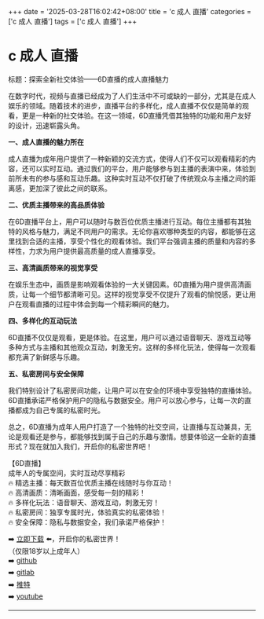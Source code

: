 +++
date = '2025-03-28T16:02:42+08:00'
title = 'c 成人 直播'
categories = ['c 成人 直播']
tags = ['c 成人 直播']
+++

# c 成人 直播

标题：探索全新社交体验——6D直播的成人直播魅力

在数字时代，视频与直播已经成为了人们生活中不可或缺的一部分，尤其是在成人娱乐的领域。随着技术的进步，直播平台的多样化，成人直播不仅仅是简单的观看，更是一种新的社交体验。在这一领域，6D直播凭借其独特的功能和用户友好的设计，迅速崭露头角。

**一、成人直播的魅力所在**

成人直播为成年用户提供了一种新颖的交流方式，使得人们不仅可以观看精彩的内容，还可以实时互动。通过我们的平台，用户能够参与到主播的表演中来，体验到前所未有的参与感和互动乐趣。这种实时互动不仅打破了传统观众与主播之间的距离感，更加深了彼此之间的联系。

**二、优质主播带来的高品质体验**

在6D直播平台上，用户可以随时与数百位优质主播进行互动。每位主播都有其独特的风格与魅力，满足不同用户的需求。无论你喜欢哪种类型的内容，都能够在这里找到合适的主播，享受个性化的观看体验。我们平台强调主播的质量和内容的多样性，力求为用户提供最高质量的成人直播享受。

**三、高清画质带来的视觉享受**

在娱乐生态中，画质是影响观看体验的一大关键因素。6D直播为用户提供高清画质，让每一个细节都清晰可见。这样的视觉享受不仅提升了观看的愉悦感，更让用户在观看直播的过程中体会到每一个精彩瞬间的魅力。

**四、多样化的互动玩法**

6D直播不仅仅是观看，更是体验。在这里，用户可以通过语音聊天、游戏互动等多种方式与主播和其他观众互动，刺激无穷。这样的多样化玩法，使得每一次观看都充满了新鲜感与乐趣。

**五、私密房间与安全保障**

我们特别设计了私密房间功能，让用户可以在安全的环境中享受独特的直播体验。6D直播承诺严格保护用户的隐私与数据安全。用户可以放心参与，让每一次的直播都成为自己专属的私密时光。

总之，6D直播为成年人用户打造了一个独特的社交空间，让直播与互动兼具，无论是观看还是参与，都能够找到属于自己的乐趣与激情。想要体验这一全新的直播形式？现在就加入我们，开启你的私密世界吧！

【6D直播】  
成年人的专属空间，实时互动尽享精彩  
🔥 精选主播：每天数百位优质主播在线随时与你互动！  
🔥 高清画质：清晰画面，感受每一刻的精彩！  
🔥 多样化玩法：语音聊天、游戏互动，刺激无穷！  
🔥 私密房间：独享专属时光，体验真实的私密体验！  
🔥 安全保障：隐私与数据安全，我们承诺严格保护！  

➡️ [立即下载](https://down123.s3.ap-east-1.amazonaws.com/down/down.html?channelCode=blog) ⬅️，开启你的私密世界！  
（仅限18岁以上成年人）  
➡️ [github](https://aldult-live.github.io/)  
➡️ [gitlab](https://seo-09598d.gitlab.io/)  
➡️ [推特](https://x.com/wegame33)  
➡️ [youtube](https://www.youtube.com/@6Dlive)  

---
